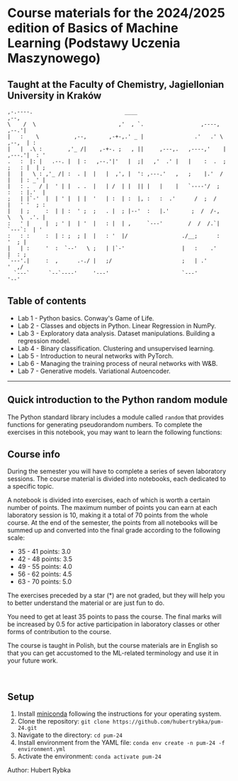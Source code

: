 # Course materials for the 2024/2025 edition of Basics of Machine Learning (Podstawy Uczenia Maszynowego) 
## Taught at the Faculty of Chemistry, Jagiellonian University in Kraków

```
,-.----.                             ____                                     ,--,
\    /  \                          ,'  , `.                  ,----,         ,--.'|
|   :    \           ,--,       ,-+-,.' _ |                .'   .' \     ,--,  | :
|   |  .\ :        ,'_ /|    ,-+-. ;   , ||     ,---,.   ,----,'    | ,---.'|  : '
.   :  |: |   .--. |  | :   ,--.'|'   |  ;|   ,'  .' |   |    :  .  ; ;   : |  | ;
|   |   \ : ,'_ /| :  . |  |   |  ,', |  ': ,---.'   ,   ;    |.'  /  |   | : _' |
|   : .   / |  ' | |  . .  |   | /  | |  || |   |    |   `----'/  ;   :   : |.'  |
;   | |`-'  |  | ' |  | |  '   | :  | :  |, :   :  .'      /  ;  /    |   ' '  ; :
|   | ;     :  | | :  ' ;  ;   . |  ; |--'  :   |.'       ;  /  /-,   \   \  .'. |
:   ' |     |  ; ' |  | '  |   : |  | ,     `---'        /  /  /.`|    `---`:  | '
:   : :     :  | : ;  ; |  |   : '  |/                 ./__;      :         '  ; |
|   | :     '  :  `--'   \ ;   | |`-'                  |   :    .'          |  : ;
`---'.|     :  ,      .-./ |   ;/                      ;   | .'             '  ,/ 
  `---`      `--`----'     '---'                       `---'                '--'          
```

## Table of contents
* Lab 1 - Python basics. Conway's Game of Life.
* Lab 2 - Classes and objects in Python. Linear Regression in NumPy.
* Lab 3 - Exploratory data analysis. Dataset manipulations. Building a regression model.
* Lab 4 - Binary classification. Clustering and unsupervised learning.
* Lab 5 - Introduction to neural networks with PyTorch.
* Lab 6 - Managing the training process of neural networks with W&B.
* Lab 7 - Generative models. Variational Autoencoder.
---

## Quick introduction to the Python random module

The Python standard library includes a module called `random` that provides functions for generating pseudorandom numbers. To complete the exercises in this notebook, you may want to learn the following functions:


## Course info
During the semester you will have to complete a series of seven laboratory sessions. 
The course material is divided into notebooks, each dedicated to a specific topic.

A notebook is divided into exercises, each of which is worth a certain number of points. The maximum number of points you
can earn at each laboratory session is 10, making it a total of 70 points from the whole course.
At the end of the semester, the points from all notebooks will be summed up and converted into the final grade according 
to the following scale:

* 35 - 41 points: 3.0
* 42 - 48 points: 3.5
* 49 - 55 points: 4.0
* 56 - 62 points: 4.5
* 63 - 70 points: 5.0

The exercises preceded by a star (*) are not graded, but they will help you to better understand the material
or are just fun to do.

You need to get at least 35 points to pass the course.
The final marks will be increased by 0.5 for active participation in laboratory classes or other forms of
contribution to the course.

The course is taught in Polish, but the course materials are in English so that you can get accustomed to the ML-related
terminology and use it in your future work.

<br>

## Setup

1. Install [miniconda](https://docs.conda.io/en/latest/miniconda.html) following the instructions for your operating
   system.
2. Clone the repository: `git clone https://github.com/hubertrybka/pum-24.git`
3. Navigate to the directory: `cd pum-24`
4. Install environment from the YAML file: `conda env create -n pum-24 -f environment.yml`
5. Activate the environment: `conda activate pum-24`


Author: Hubert Rybka
